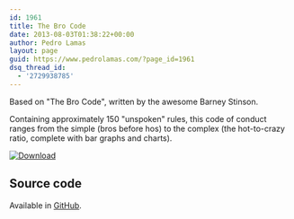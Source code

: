 ```yaml
---
id: 1961
title: The Bro Code
date: 2013-08-03T01:38:22+00:00
author: Pedro Lamas
layout: page
guid: https://www.pedrolamas.com/?page_id=1961
dsq_thread_id:
  - '2729938785'
---
```


Based on "The Bro Code", written by the awesome Barney Stinson.

Containing approximately 150 "unspoken" rules, this code of conduct ranges from the simple (bros before hos) to the complex (the hot-to-crazy ratio, complete with bar graphs and charts).

[![Download](/wp-content/uploads/2013/08/258x67_WPS_Download_cyan.png)](http://windowsphone.com/s?appid=2f575845-7f15-4de2-acc8-cb68bcf954a7)

## Source code

Available in [GitHub](https://github.com/PedroLamas/PedroLamas.TheBroCode).
